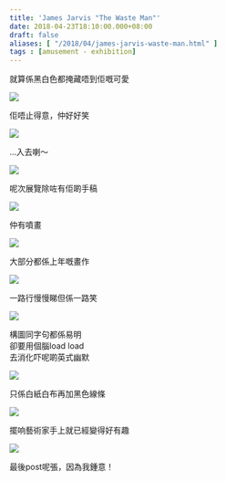 ```yaml
---
title: 'James Jarvis "The Waste Man"'
date: 2018-04-23T18:10:00.000+08:00
draft: false
aliases: [ "/2018/04/james-jarvis-waste-man.html" ]
tags : [amusement - exhibition]
---
```


就算係黑白色都掩藏唔到佢嘅可愛  

![](https://c1.staticflickr.com/1/796/40934145774_ca7fc2d6ec_z.jpg)

佢唔止得意，仲好好笑  

![](https://c1.staticflickr.com/1/801/41604844572_d8718a3c55_z.jpg)

...入去喇～  

![](https://c1.staticflickr.com/1/840/40934144704_c7be2e5d02_z.jpg)

呢次展覽除咗有佢啲手稿  

![](https://c1.staticflickr.com/1/870/40934142864_8e827a09a7_z.jpg)

仲有噴畫  

![](https://c1.staticflickr.com/1/895/41604840852_eb377ca568_z.jpg)

大部分都係上年嘅畫作  

![](https://c1.staticflickr.com/1/881/41604843252_64a11e2a1d_z.jpg)

一路行慢慢睇但係一路笑  

![](https://c1.staticflickr.com/1/843/40934143934_8f7936dc94_z.jpg)

構圖同字句都係易明  
卻要用個腦load load  
去消化吓呢啲英式幽默  

![](https://c1.staticflickr.com/1/858/41604842392_eb5da40f98_z.jpg)

只係白紙白布再加黑色線條  

![](https://c1.staticflickr.com/1/940/40934143154_4b29ce28bd_z.jpg)

擺响藝術家手上就已經變得好有趣  

![](https://c1.staticflickr.com/1/879/41604841602_2ac05c93d2_z.jpg)

最後post呢張，因為我鍾意！